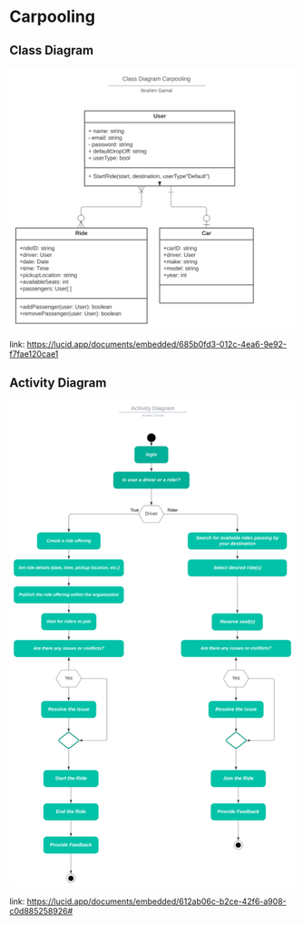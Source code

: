# Carpooling

## Class Diagram

![Class Diagram](Documentation\Class_Diagram.svg)

link: https://lucid.app/documents/embedded/685b0fd3-012c-4ea6-9e92-f7fae120cae1

## Activity Diagram

![Activity Diagram](Documentation\Activity_Diagram.svg)

link: https://lucid.app/documents/embedded/612ab06c-b2ce-42f6-a908-c0d885258926#

